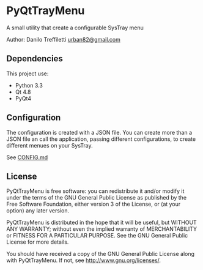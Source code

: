 # PyQtTrayMenu
A small utility that create a configurable SysTray menu

Author: Danilo Treffiletti <urban82@gmail.com>

## Dependencies
This project use:
* Python 3.3
* Qt 4.8
* PyQt4

## Configuration
The configuration is created with a JSON file. You can create more than a JSON file an call the application, passing different configurations, to create different menues on your SysTray.

See [CONFIG.md](https://github.com/Urban82/PyQtTrayMenu/blob/master/CONFIG.md)

## License
PyQtTrayMenu is free software: you can redistribute it and/or modify
it under the terms of the GNU General Public License as published by
the Free Software Foundation, either version 3 of the License, or
(at your option) any later version.

PyQtTrayMenu is distributed in the hope that it will be useful,
but WITHOUT ANY WARRANTY; without even the implied warranty of
MERCHANTABILITY or FITNESS FOR A PARTICULAR PURPOSE. See the
GNU General Public License for more details.

You should have received a copy of the GNU General Public License
along with PyQtTrayMenu. If not, see http://www.gnu.org/licenses/.
